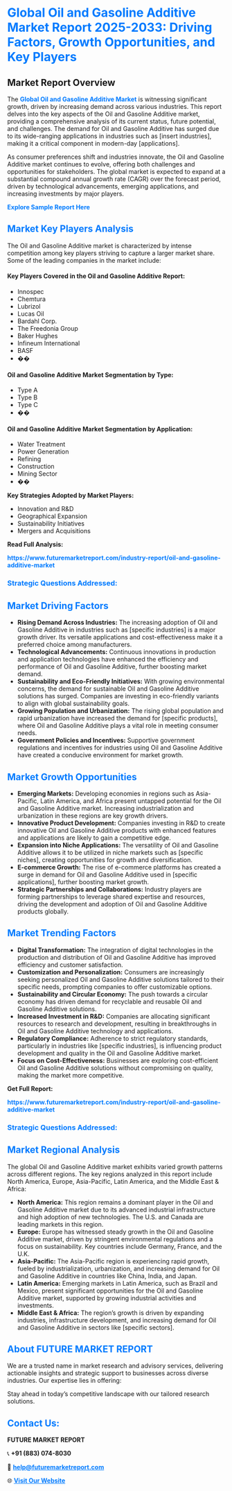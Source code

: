 <h1 style="color: #007BFF;">Global Oil and Gasoline Additive Market Report 2025-2033: Driving Factors, Growth Opportunities, and Key Players</h1>

<section id="overview">
<h2>Market Report Overview</h2>
<p>The <a href="https://www.futuremarketreport.com/industry-report/oil-and-gasoline-additive-market" style="color: #007BFF; text-decoration: none;"><strong>Global Oil and Gasoline Additive Market</strong></a> is witnessing significant growth, driven by increasing demand across various industries. This report delves into the key aspects of the Oil and Gasoline Additive market, providing a comprehensive analysis of its current status, future potential, and challenges. The demand for Oil and Gasoline Additive has surged due to its wide-ranging applications in industries such as [insert industries], making it a critical component in modern-day [applications].</p>
<p>As consumer preferences shift and industries innovate, the Oil and Gasoline Additive market continues to evolve, offering both challenges and opportunities for stakeholders. The global market is expected to expand at a substantial compound annual growth rate (CAGR) over the forecast period, driven by technological advancements, emerging applications, and increasing investments by major players.</p>
</section>

<section id="overview">
<p><a href="https://www.futuremarketreport.com/request-sample/reportId=118376" style="color: #007BFF; text-decoration: none;"><strong>Explore Sample Report Here</strong></a></p>
</section>

<section id="key-players">
<h2 style="color: #007BFF;">Market Key Players Analysis</h2>
<p>The Oil and Gasoline Additive market is characterized by intense competition among key players striving to capture a larger market share. Some of the leading companies in the market include:</p>
<h4>Key Players Covered in the Oil and Gasoline Additive Report:</h4>
<ul><li>Innospec</li><li>Chemtura</li><li>Lubrizol</li><li>Lucas Oil</li><li>Bardahl Corp.</li><li>The Freedonia Group</li><li>Baker Hughes</li><li>Infineum International</li><li>BASF</li><li>��</li></ul>
<h4>Oil and Gasoline Additive Market Segmentation by Type:</h4>
<ul><li>Type A</li><li>Type B</li><li>Type C</li><li>��</li></ul>

<h4>Oil and Gasoline Additive Market Segmentation by Application:</h4>
<ul><li>Water Treatment</li><li>Power Generation</li><li>Refining</li><li>Construction</li><li>Mining Sector</li><li>��</li></ul>
<p><strong>Key Strategies Adopted by Market Players:</strong></p>
<ul>
<li>Innovation and R&D</li>
<li>Geographical Expansion</li>
<li>Sustainability Initiatives</li>
<li>Mergers and Acquisitions</li>
</ul>
</section>

<section>
<p><strong>Read Full Analysis: </strong></p><a href="https://www.futuremarketreport.com/industry-report/oil-and-gasoline-additive-market" style="color: #007BFF; text-decoration: none;"><strong>https://www.futuremarketreport.com/industry-report/oil-and-gasoline-additive-market</strong></a>
<h3 style="color: #007BFF;">Strategic Questions Addressed:</h3>
</section>

<section id="driving-factors">
<h2 style="color: #007BFF;">Market Driving Factors</h2>
<ul>
<li><strong>Rising Demand Across Industries:</strong> The increasing adoption of Oil and Gasoline Additive in industries such as [specific industries] is a major growth driver. Its versatile applications and cost-effectiveness make it a preferred choice among manufacturers.</li>
<li><strong>Technological Advancements:</strong> Continuous innovations in production and application technologies have enhanced the efficiency and performance of Oil and Gasoline Additive, further boosting market demand.</li>
<li><strong>Sustainability and Eco-Friendly Initiatives:</strong> With growing environmental concerns, the demand for sustainable Oil and Gasoline Additive solutions has surged. Companies are investing in eco-friendly variants to align with global sustainability goals.</li>
<li><strong>Growing Population and Urbanization:</strong> The rising global population and rapid urbanization have increased the demand for [specific products], where Oil and Gasoline Additive plays a vital role in meeting consumer needs.</li>
<li><strong>Government Policies and Incentives:</strong> Supportive government regulations and incentives for industries using Oil and Gasoline Additive have created a conducive environment for market growth.</li>
</ul>
</section>

<section id="growth-opportunities">
<h2 style="color: #007BFF;">Market Growth Opportunities</h2>
<ul>
<li><strong>Emerging Markets:</strong> Developing economies in regions such as Asia-Pacific, Latin America, and Africa present untapped potential for the Oil and Gasoline Additive market. Increasing industrialization and urbanization in these regions are key growth drivers.</li>
<li><strong>Innovative Product Development:</strong> Companies investing in R&D to create innovative Oil and Gasoline Additive products with enhanced features and applications are likely to gain a competitive edge.</li>
<li><strong>Expansion into Niche Applications:</strong> The versatility of Oil and Gasoline Additive allows it to be utilized in niche markets such as [specific niches], creating opportunities for growth and diversification.</li>
<li><strong>E-commerce Growth:</strong> The rise of e-commerce platforms has created a surge in demand for Oil and Gasoline Additive used in [specific applications], further boosting market growth.</li>
<li><strong>Strategic Partnerships and Collaborations:</strong> Industry players are forming partnerships to leverage shared expertise and resources, driving the development and adoption of Oil and Gasoline Additive products globally.</li>
</ul>
</section>

<section id="trending-factors">
<h2 style="color: #007BFF;">Market Trending Factors</h2>
<ul>
<li><strong>Digital Transformation:</strong> The integration of digital technologies in the production and distribution of Oil and Gasoline Additive has improved efficiency and customer satisfaction.</li>
<li><strong>Customization and Personalization:</strong> Consumers are increasingly seeking personalized Oil and Gasoline Additive solutions tailored to their specific needs, prompting companies to offer customizable options.</li>
<li><strong>Sustainability and Circular Economy:</strong> The push towards a circular economy has driven demand for recyclable and reusable Oil and Gasoline Additive solutions.</li>
<li><strong>Increased Investment in R&D:</strong> Companies are allocating significant resources to research and development, resulting in breakthroughs in Oil and Gasoline Additive technology and applications.</li>
<li><strong>Regulatory Compliance:</strong> Adherence to strict regulatory standards, particularly in industries like [specific industries], is influencing product development and quality in the Oil and Gasoline Additive market.</li>
<li><strong>Focus on Cost-Effectiveness:</strong> Businesses are exploring cost-efficient Oil and Gasoline Additive solutions without compromising on quality, making the market more competitive.</li>
</ul>
</section>

<section>
<p><strong>Get Full Report: </strong></p><a href="https://www.futuremarketreport.com/industry-report/oil-and-gasoline-additive-market" style="color: #007BFF; text-decoration: none;"><strong>https://www.futuremarketreport.com/industry-report/oil-and-gasoline-additive-market</strong></a>
<h3 style="color: #007BFF;">Strategic Questions Addressed:</h3>
</section>


<section id="regional-analysis">
<h2 style="color: #007BFF;">Market Regional Analysis</h2>
<p>The global Oil and Gasoline Additive market exhibits varied growth patterns across different regions. The key regions analyzed in this report include North America, Europe, Asia-Pacific, Latin America, and the Middle East & Africa:</p>
<ul>
<li><strong>North America:</strong> This region remains a dominant player in the Oil and Gasoline Additive market due to its advanced industrial infrastructure and high adoption of new technologies. The U.S. and Canada are leading markets in this region.</li>
<li><strong>Europe:</strong> Europe has witnessed steady growth in the Oil and Gasoline Additive market, driven by stringent environmental regulations and a focus on sustainability. Key countries include Germany, France, and the U.K.</li>
<li><strong>Asia-Pacific:</strong> The Asia-Pacific region is experiencing rapid growth, fueled by industrialization, urbanization, and increasing demand for Oil and Gasoline Additive in countries like China, India, and Japan.</li>
<li><strong>Latin America:</strong> Emerging markets in Latin America, such as Brazil and Mexico, present significant opportunities for the Oil and Gasoline Additive market, supported by growing industrial activities and investments.</li>
<li><strong>Middle East & Africa:</strong> The region’s growth is driven by expanding industries, infrastructure development, and increasing demand for Oil and Gasoline Additive in sectors like [specific sectors].</li>
</ul>
</section>

<footer>
<h2 style="color: #007BFF;">About FUTURE MARKET REPORT</h2>
<p>We are a trusted name in market research and advisory services, delivering actionable insights and strategic support to businesses across diverse industries. Our expertise lies in offering:</p>

<p>Stay ahead in today’s competitive landscape with our tailored research solutions.</p>

<h2 style="color: #007BFF;">Contact Us:</h2>
<p><strong>FUTURE MARKET REPORT</strong></p>
<p>📞 <strong>+91 (883) 074-8030</strong></p>
<p>📧 <strong><a href="mailto:help@futuremarketreport.com" style="color: #007BFF;">help@futuremarketreport.com</a></strong></p>
<p>🌐 <strong><a href="https://www.futuremarketreport.com/" style="color: #007BFF;">Visit Our Website</a></strong></p>
</footer>